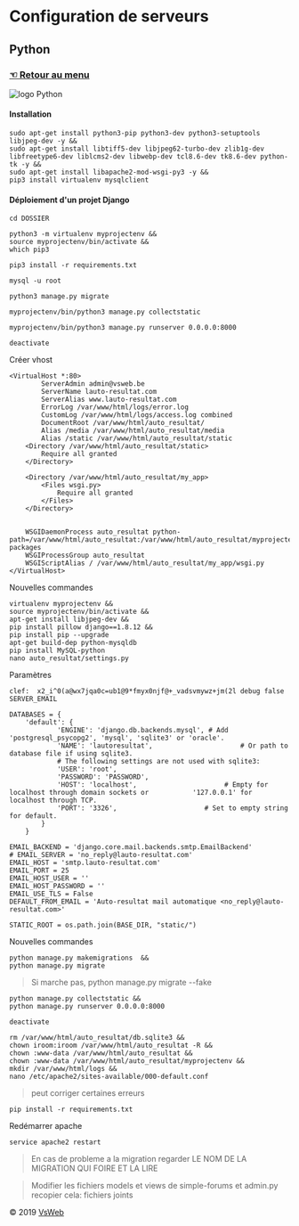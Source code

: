 Configuration de serveurs
==
Python
-
### [&#9756; Retour au menu](../README.md)
![logo Python](https://www.python.org/static/community_logos/python-logo-master-v3-TM.png "logo python")

#### Installation

    sudo apt-get install python3-pip python3-dev python3-setuptools libjpeg-dev -y &&
    sudo apt-get install libtiff5-dev libjpeg62-turbo-dev zlib1g-dev libfreetype6-dev liblcms2-dev libwebp-dev tcl8.6-dev tk8.6-dev python-tk -y &&
    sudo apt-get install libapache2-mod-wsgi-py3 -y && 
    pip3 install virtualenv mysqlclient
    
#### Déploiement d'un projet Django

    cd DOSSIER 
    
    python3 -m virtualenv myprojectenv &&
    source myprojectenv/bin/activate &&
    which pip3
    
    pip3 install -r requirements.txt 

    mysql -u root
    
    python3 manage.py migrate

    myprojectenv/bin/python3 manage.py collectstatic

    myprojectenv/bin/python3 manage.py runserver 0.0.0.0:8000

    deactivate
    
Créer vhost

    <VirtualHost *:80>
            ServerAdmin admin@vsweb.be
            ServerName lauto-resultat.com
            ServerAlias www.lauto-resultat.com
            ErrorLog /var/www/html/logs/error.log
            CustomLog /var/www/html/logs/access.log combined
            DocumentRoot /var/www/html/auto_resultat/
            Alias /media /var/www/html/auto_resultat/media
            Alias /static /var/www/html/auto_resultat/static
        <Directory /var/www/html/auto_resultat/static>
            Require all granted
        </Directory>
    
        <Directory /var/www/html/auto_resultat/my_app>
            <Files wsgi.py>
                Require all granted
            </Files>
        </Directory>
    
    
        WSGIDaemonProcess auto_resultat python-path=/var/www/html/auto_resultat:/var/www/html/auto_resultat/myprojectenv/lib/python3.4/site-packages
        WSGIProcessGroup auto_resultat
        WSGIScriptAlias / /var/www/html/auto_resultat/my_app/wsgi.py
    </VirtualHost>

Nouvelles commandes

    virtualenv myprojectenv &&
    source myprojectenv/bin/activate &&
    apt-get install libjpeg-dev &&
    pip install pillow django==1.8.12 &&
    pip install pip --upgrade
    apt-get build-dep python-mysqldb
    pip install MySQL-python
    nano auto_resultat/settings.py
    
Paramètres

    clef:  x2_i^0(a@wx7jqa0c=ub1@9*fmyx0njf@+_vadsvmywz+jm(2l debug false SERVER_EMAIL

    DATABASES = {
        'default': {
                'ENGINE': 'django.db.backends.mysql', # Add 'postgresql_psycopg2', 'mysql', 'sqlite3' or 'oracle'.
                'NAME': 'lautoresultat',                      # Or path to database file if using sqlite3.
                # The following settings are not used with sqlite3:
                'USER': 'root',
                'PASSWORD': 'PASSWORD',
                'HOST': 'localhost',                      # Empty for localhost through domain sockets or           '127.0.0.1' for localhost through TCP.
                'PORT': '3326',                      # Set to empty string for default.
            }
        }

    EMAIL_BACKEND = 'django.core.mail.backends.smtp.EmailBackend'
    # EMAIL_SERVER = 'no_reply@lauto-resultat.com' 
    EMAIL_HOST = 'smtp.lauto-resultat.com'
    EMAIL_PORT = 25
    EMAIL_HOST_USER = ''
    EMAIL_HOST_PASSWORD = ''
    EMAIL_USE_TLS = False
    DEFAULT_FROM_EMAIL = 'Auto-resultat mail automatique <no_reply@lauto-resultat.com>'
    
    STATIC_ROOT = os.path.join(BASE_DIR, "static/")

Nouvelles commandes

    python manage.py makemigrations  &&    
    python manage.py migrate                    
    
> Si marche pas, python manage.py migrate --fake

    python manage.py collectstatic &&
    python manage.py runserver 0.0.0.0:8000
    
    deactivate   
    
    rm /var/www/html/auto_resultat/db.sqlite3 &&
    chown iroom:iroom /var/www/html/auto_resultat -R &&
    chown :www-data /var/www/html/auto_resultat &&
    chown :www-data /var/www/html/auto_resultat/myprojectenv &&
    mkdir /var/www/html/logs &&
    nano /etc/apache2/sites-available/000-default.conf

> peut corriger certaines erreurs     

    pip install -r requirements.txt

Redémarrer apache

    service apache2 restart

> En cas de probleme a la migration regarder LE NOM DE LA MIGRATION QUI FOIRE ET LA LIRE

> Modifier les fichiers models et views de simple-forums   et admin.py recopier cela: fichiers joints

&copy; 2019 [VsWeb](https://vsweb.be)
